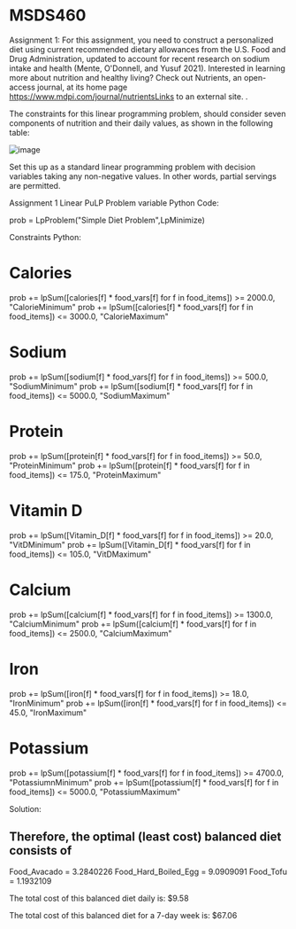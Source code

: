 # MSDS460

Assignment 1: For this assignment, you need to construct a personalized diet using current recommended dietary allowances from the U.S. Food and Drug Administration, updated to account for recent research on sodium intake and health (Mente, O'Donnell, and Yusuf 2021). Interested in learning more about nutrition and healthy living? Check out Nutrients, an open-access journal, at its home page https://www.mdpi.com/journal/nutrientsLinks to an external site. .

The constraints for this linear programming problem, should consider seven components of nutrition and their daily values, as shown in the following table:

![image](https://github.com/user-attachments/assets/300fdebf-ea9f-43d8-b37e-c211c879d393)

Set this up as a standard linear programming problem with decision variables taking any non-negative values. In other words, partial servings are permitted.

Assignment 1 Linear PuLP Problem variable Python Code: 

prob = LpProblem("Simple Diet Problem",LpMinimize)

Constraints Python: 

# Calories
prob += lpSum([calories[f] * food_vars[f] for f in food_items]) >= 2000.0, "CalorieMinimum"
prob += lpSum([calories[f] * food_vars[f] for f in food_items]) <= 3000.0, "CalorieMaximum"

# Sodium
prob += lpSum([sodium[f] * food_vars[f] for f in food_items]) >= 500.0, "SodiumMinimum"
prob += lpSum([sodium[f] * food_vars[f] for f in food_items]) <= 5000.0, "SodiumMaximum"

# Protein
prob += lpSum([protein[f] * food_vars[f] for f in food_items]) >= 50.0, "ProteinMinimum"
prob += lpSum([protein[f] * food_vars[f] for f in food_items]) <= 175.0, "ProteinMaximum"

# Vitamin D
prob += lpSum([Vitamin_D[f] * food_vars[f] for f in food_items]) >= 20.0, "VitDMinimum"
prob += lpSum([Vitamin_D[f] * food_vars[f] for f in food_items]) <= 105.0, "VitDMaximum"

# Calcium
prob += lpSum([calcium[f] * food_vars[f] for f in food_items]) >= 1300.0, "CalciumMinimum"
prob += lpSum([calcium[f] * food_vars[f] for f in food_items]) <= 2500.0, "CalciumMaximum"

# Iron
prob += lpSum([iron[f] * food_vars[f] for f in food_items]) >= 18.0, "IronMinimum"
prob += lpSum([iron[f] * food_vars[f] for f in food_items]) <= 45.0, "IronMaximum"

# Potassium
prob += lpSum([potassium[f] * food_vars[f] for f in food_items]) >= 4700.0, "PotassiumnMinimum"
prob += lpSum([potassium[f] * food_vars[f] for f in food_items]) <= 5000.0, "PotassiumMaximum"

Solution:

Therefore, the optimal (least cost) balanced diet consists of
--------------------------------------------------------------------------------------------------------------
Food_Avacado = 3.2840226
Food_Hard_Boiled_Egg = 9.0909091
Food_Tofu = 1.1932109

The total cost of this balanced diet daily is: $9.58

The total cost of this balanced diet for a 7-day week is: $67.06

